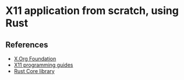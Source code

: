 # X11 application from scratch, using Rust

## References
- [X.Org Foundation](https://www.x.org/wiki/)
- [X11 programming guides](https://www.x.org/releases/X11R7.6/doc/)
- [Rust Core library](https://doc.rust-lang.org/core/)


